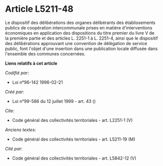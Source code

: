 # Article L5211-48

Le dispositif des délibérations des organes délibérants des établissements publics de coopération intercommunale prises en
matière d'interventions économiques en application des dispositions du titre premier du livre V de la première partie et des
articles L. 2251-1 à L. 2251-4, ainsi que le dispositif des délibérations approuvant une convention de délégation de service
public, font l'objet d'une insertion dans une publication locale diffusée dans l'ensemble des communes concernées.

**Liens relatifs à cet article**

_Codifié par_:

  - Loi n°96-142 1996-02-21

_Créé par_:

  - Loi n°99-586 du 12 juillet 1999 - art. 43 ()

_Cite_:

  - Code général des collectivités territoriales - art. L2251-1 (V)

_Anciens textes_:

  - Code général des collectivités territoriales - art. L5211-19 (M)

_Cité par_:

  - Code général des collectivités territoriales - art. L5842-12 (V)

